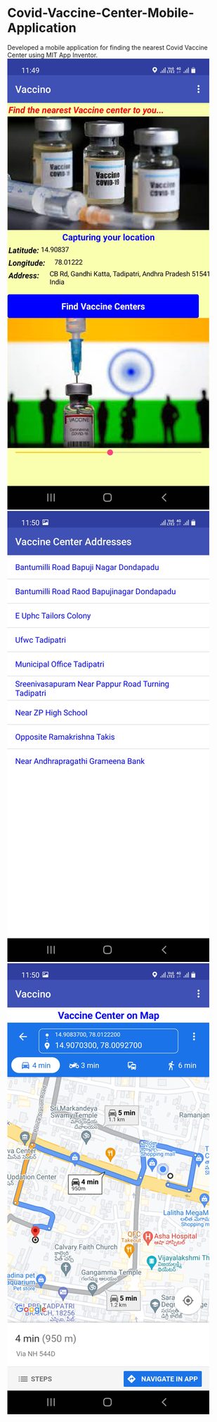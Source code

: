 # Covid-Vaccine-Center-Mobile-Application
Developed a mobile application for finding the nearest Covid Vaccine Center using MIT App Inventor.
![](HomePage.JPG)
![](VaccineCenters.JPG)
![](MapNavigation.jpg)
